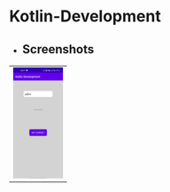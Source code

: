 # Kotlin-Development

<ul><li><h2>Screenshots</h2></li></ul>
<table style="width:100%">
<tr>
<td><img src = "https://github.com/sameer2506/Kotlin-Development/blob/7.GetSunSet/img/image1.jpg" height= "200px" ></td>
</tr>
</table>
